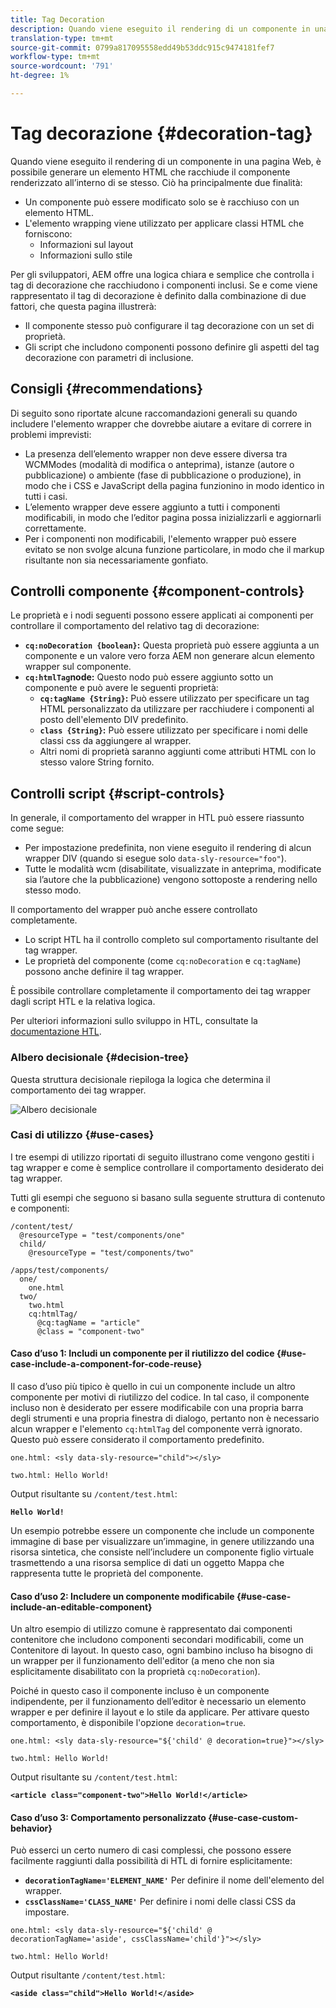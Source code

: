 ```yaml
---
title: Tag Decoration
description: Quando viene eseguito il rendering di un componente in una pagina Web, è possibile generare un elemento HTML che racchiude il componente renderizzato all’interno di se stesso. Per gli sviluppatori, AEM offre una logica chiara e semplice che controlla i tag di decorazione che racchiudono i componenti inclusi.
translation-type: tm+mt
source-git-commit: 0799a817095558edd49b53ddc915c9474181fef7
workflow-type: tm+mt
source-wordcount: '791'
ht-degree: 1%

---
```



# Tag decorazione {#decoration-tag}

Quando viene eseguito il rendering di un componente in una pagina Web, è possibile generare un elemento HTML che racchiude il componente renderizzato all’interno di se stesso. Ciò ha principalmente due finalità:

* Un componente può essere modificato solo se è racchiuso con un elemento HTML.
* L&#39;elemento wrapping viene utilizzato per applicare classi HTML che forniscono:
   * Informazioni sul layout
   * Informazioni sullo stile

Per gli sviluppatori, AEM offre una logica chiara e semplice che controlla i tag di decorazione che racchiudono i componenti inclusi. Se e come viene rappresentato il tag di decorazione è definito dalla combinazione di due fattori, che questa pagina illustrerà:

* Il componente stesso può configurare il tag decorazione con un set di proprietà.
* Gli script che includono componenti possono definire gli aspetti del tag decorazione con parametri di inclusione.

## Consigli {#recommendations}

Di seguito sono riportate alcune raccomandazioni generali su quando includere l&#39;elemento wrapper che dovrebbe aiutare a evitare di correre in problemi imprevisti:

* La presenza dell’elemento wrapper non deve essere diversa tra WCMModes (modalità di modifica o anteprima), istanze (autore o pubblicazione) o ambiente (fase di pubblicazione o produzione), in modo che i CSS e JavaScript della pagina funzionino in modo identico in tutti i casi.
* L’elemento wrapper deve essere aggiunto a tutti i componenti modificabili, in modo che l’editor pagina possa inizializzarli e aggiornarli correttamente.
* Per i componenti non modificabili, l&#39;elemento wrapper può essere evitato se non svolge alcuna funzione particolare, in modo che il markup risultante non sia necessariamente gonfiato.

## Controlli componente {#component-controls}

Le proprietà e i nodi seguenti possono essere applicati ai componenti per controllare il comportamento del relativo tag di decorazione:

* **`cq:noDecoration {boolean}`:** Questa proprietà può essere aggiunta a un componente e un valore vero forza AEM non generare alcun elemento wrapper sul componente.
* **`cq:htmlTag`node:** Questo nodo può essere aggiunto sotto un componente e può avere le seguenti proprietà:
   * **`cq:tagName {String}`:** Può essere utilizzato per specificare un tag HTML personalizzato da utilizzare per racchiudere i componenti al posto dell&#39;elemento DIV predefinito.
   * **`class {String}`:** Può essere utilizzato per specificare i nomi delle classi css da aggiungere al wrapper.
   * Altri nomi di proprietà saranno aggiunti come attributi HTML con lo stesso valore String fornito.

## Controlli script {#script-controls}

In generale, il comportamento del wrapper in HTL può essere riassunto come segue:

* Per impostazione predefinita, non viene eseguito il rendering di alcun wrapper DIV (quando si esegue solo `data-sly-resource="foo"`).
* Tutte le modalità wcm (disabilitate, visualizzate in anteprima, modificate sia l’autore che la pubblicazione) vengono sottoposte a rendering nello stesso modo.

Il comportamento del wrapper può anche essere controllato completamente.

* Lo script HTL ha il controllo completo sul comportamento risultante del tag wrapper.
* Le proprietà del componente (come `cq:noDecoration` e `cq:tagName`) possono anche definire il tag wrapper.

È possibile controllare completamente il comportamento dei tag wrapper dagli script HTL e la relativa logica.

Per ulteriori informazioni sullo sviluppo in HTL, consultate la [documentazione HTL](https://docs.adobe.com/content/help/it-IT/experience-manager-htl/using/overview.html).

### Albero decisionale {#decision-tree}

Questa struttura decisionale riepiloga la logica che determina il comportamento dei tag wrapper.

![Albero decisionale](assets/decoration-tag-decision-tree.png)

### Casi di utilizzo {#use-cases}

I tre esempi di utilizzo riportati di seguito illustrano come vengono gestiti i tag wrapper e come è semplice controllare il comportamento desiderato dei tag wrapper.

Tutti gli esempi che seguono si basano sulla seguente struttura di contenuto e componenti:

```
/content/test/
  @resourceType = "test/components/one"
  child/
    @resourceType = "test/components/two"
```

```
/apps/test/components/
  one/
    one.html
  two/
    two.html
    cq:htmlTag/
      @cq:tagName = "article"
      @class = "component-two"
```

#### Caso d’uso 1: Includi un componente per il riutilizzo del codice {#use-case-include-a-component-for-code-reuse}

Il caso d’uso più tipico è quello in cui un componente include un altro componente per motivi di riutilizzo del codice. In tal caso, il componente incluso non è desiderato per essere modificabile con una propria barra degli strumenti e una propria finestra di dialogo, pertanto non è necessario alcun wrapper e l&#39;elemento `cq:htmlTag` del componente verrà ignorato. Questo può essere considerato il comportamento predefinito.

`one.html: <sly data-sly-resource="child"></sly>`

`two.html: Hello World!`

Output risultante su `/content/test.html`:

**`Hello World!`**

Un esempio potrebbe essere un componente che include un componente immagine di base per visualizzare un’immagine, in genere utilizzando una risorsa sintetica, che consiste nell’includere un componente figlio virtuale trasmettendo a una risorsa semplice di dati un oggetto Mappa che rappresenta tutte le proprietà del componente.

#### Caso d’uso 2: Includere un componente modificabile {#use-case-include-an-editable-component}

Un altro esempio di utilizzo comune è rappresentato dai componenti contenitore che includono componenti secondari modificabili, come un Contenitore di layout. In questo caso, ogni bambino incluso ha bisogno di un wrapper per il funzionamento dell&#39;editor (a meno che non sia esplicitamente disabilitato con la proprietà `cq:noDecoration`).

Poiché in questo caso il componente incluso è un componente indipendente, per il funzionamento dell’editor è necessario un elemento wrapper e per definire il layout e lo stile da applicare. Per attivare questo comportamento, è disponibile l&#39;opzione `decoration=true`.

`one.html: <sly data-sly-resource="${'child' @ decoration=true}"></sly>`

`two.html: Hello World!`

Output risultante su `/content/test.html`:

**`<article class="component-two">Hello World!</article>`**

#### Caso d’uso 3: Comportamento personalizzato {#use-case-custom-behavior}

Può esserci un certo numero di casi complessi, che possono essere facilmente raggiunti dalla possibilità di HTL di fornire esplicitamente:

* **`decorationTagName='ELEMENT_NAME'`** Per definire il nome dell&#39;elemento del wrapper.
* **`cssClassName='CLASS_NAME'`** Per definire i nomi delle classi CSS da impostare.

`one.html: <sly data-sly-resource="${'child' @ decorationTagName='aside', cssClassName='child'}"></sly>`

`two.html: Hello World!`

Output risultante `/content/test.html`:

**`<aside class="child">Hello World!</aside>`**
